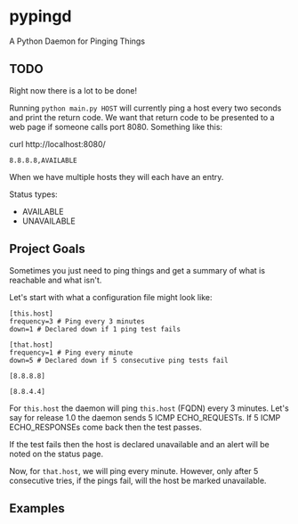 # pypingd
A Python Daemon for Pinging Things

## TODO
Right now there is a lot to be done!

Running `python main.py HOST` will currently ping a host every two seconds and print the return code.  We want that return code to be presented to a web page if someone calls port 8080.  Something like this:

curl http://localhost:8080/
```
8.8.8.8,AVAILABLE
```

When we have multiple hosts they will each have an entry.

Status types:

* AVAILABLE
* UNAVAILABLE

## Project Goals
Sometimes you just need to ping things and get a summary of what is reachable and what isn't.

Let's start with what a configuration file might look like:

```
[this.host]
frequency=3 # Ping every 3 minutes
down=1 # Declared down if 1 ping test fails

[that.host]
frequency=1 # Ping every minute
down=5 # Declared down if 5 consecutive ping tests fail

[8.8.8.8]

[8.8.4.4]
```

For `this.host` the daemon will ping `this.host` (FQDN) every 3 minutes.  Let's say for release 1.0 the daemon sends 5 ICMP ECHO_REQUESTs.  If 5 ICMP ECHO_RESPONSEs come back then the test passes.  

If the test fails then the host is declared unavailable and an alert will be noted on the status page.

Now, for `that.host`, we will ping every minute.  However, only after 5 consecutive tries, if the pings fail, will the host be marked unavailable.

## Examples




